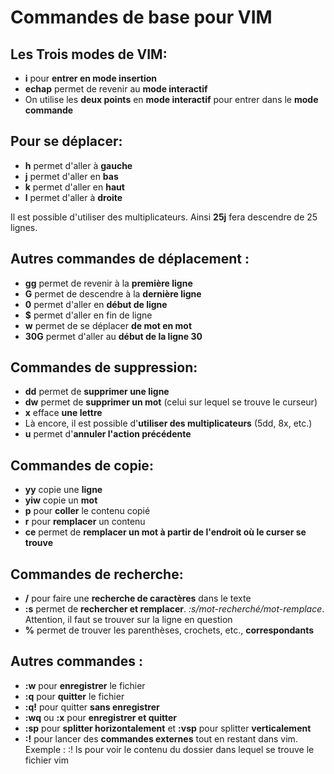 Commandes de base pour VIM
==========================

Les Trois modes de VIM:
-----------------

- **i** pour **entrer en mode insertion**
- **echap** permet de revenir au **mode interactif**
- On utilise les **deux points** en **mode interactif** pour entrer dans le **mode commande**

Pour se déplacer:
-----------------

- **h** permet d'aller à **gauche**
- **j** permet d'aller en **bas**
- **k** permet d'aller en **haut**
- **l** permet d'aller à **droite**

Il est possible d'utiliser des multiplicateurs. Ainsi **25j** fera descendre de 25 lignes.

Autres commandes de déplacement :
----------------------------

- **gg** permet de revenir à la **première ligne**
- **G** permet de descendre à la **dernière ligne**
- **0** permet d'aller en **début de ligne**
- **$** permet d'aller en fin de ligne
- **w** permet de se déplacer **de mot en mot**
- **30G** permet d'aller au **début de la ligne 30**

Commandes de suppression:
------------------------

- **dd** permet de **supprimer une ligne**
- **dw** permet de **supprimer un mot** (celui sur lequel se trouve le curseur)
- **x** efface **une lettre**
- Là encore, il est possible d'**utiliser des multiplicateurs** (5dd, 8x, etc.)
- **u** permet d'**annuler l'action précédente**

Commandes de copie:
----------------

- **yy** copie une **ligne**
- **yiw** copie un **mot**
- **p** pour **coller** le contenu copié
- **r** pour **remplacer** un contenu
- **ce** permet de **remplacer un mot à partir de l'endroit où le curser se trouve**

Commandes de recherche:
-------------------

- **/** pour faire une **recherche de caractères** dans le texte
- **:s** permet de **rechercher et remplacer**. *:s/mot-recherché/mot-remplace*. Attention, il faut se trouver sur la ligne en question
- **%** permet de trouver les parenthèses, crochets, etc., **correspondants**

Autres commandes :
----------------

- **:w** pour **enregistrer** le fichier
- **:q** pour **quitter** le fichier
- **:q!** pour quitter **sans enregistrer**
- **:wq** ou **:x** pour **enregistrer et quitter**
- **:sp** pour **splitter horizontalement** et **:vsp** pour splitter **verticalement**
- **:!**  pour lancer des **commandes externes** tout en restant dans vim. Exemple : :! ls pour voir le contenu du dossier dans lequel se trouve le fichier vim

